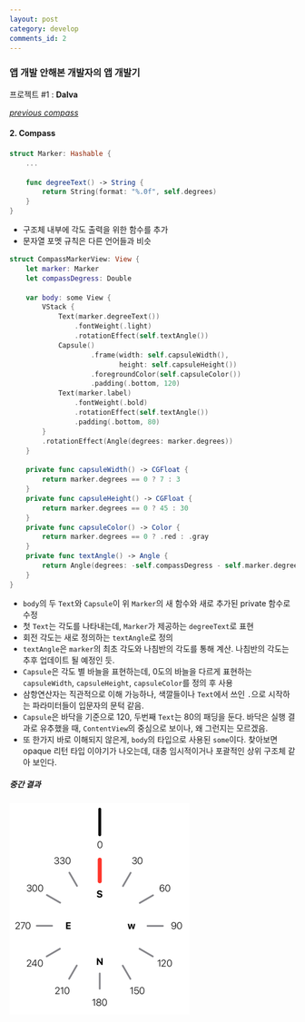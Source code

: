 ```yaml
---
layout: post
category: develop
comments_id: 2
---
```


### 앱 개발 안해본 개발자의 앱 개발기  
프로젝트 #1 : **Dalva**

*[previous compass](https://yongqyu.github.io/ios-dalva-1-3.html)*
#### 2. Compass

```swift
struct Marker: Hashable {
    ...

    func degreeText() -> String {
        return String(format: "%.0f", self.degrees)
    }
}
```
* 구조체 내부에 각도 출력을 위한 함수를 추가
* 문자열 포멧 규칙은 다른 언어들과 비슷

```swift
struct CompassMarkerView: View {
    let marker: Marker
    let compassDegress: Double

    var body: some View {
        VStack {
            Text(marker.degreeText())
                .fontWeight(.light)
                .rotationEffect(self.textAngle())
            Capsule()
                    .frame(width: self.capsuleWidth(),
                           height: self.capsuleHeight())
                    .foregroundColor(self.capsuleColor())
                    .padding(.bottom, 120)
            Text(marker.label)
                .fontWeight(.bold)
                .rotationEffect(self.textAngle())
                .padding(.bottom, 80)
        }
        .rotationEffect(Angle(degrees: marker.degrees))
    }

    private func capsuleWidth() -> CGFloat {
        return marker.degrees == 0 ? 7 : 3
    }
    private func capsuleHeight() -> CGFloat {
        return marker.degrees == 0 ? 45 : 30
    }
    private func capsuleColor() -> Color {
        return marker.degrees == 0 ? .red : .gray
    }
    private func textAngle() -> Angle {
        return Angle(degrees: -self.compassDegress - self.marker.degrees)
    }
}
```
* ```body```의 두 ```Text```와 ```Capsule```이 위 ```Marker```의 새 함수와 새로 추가된 private 함수로 수정
* 첫 ```Text```는 각도를 나타내는데, ```Marker```가 제공하는 ```degreeText```로 표현
* 회전 각도는 새로 정의하는 ```textAngle```로 정의
* ```textAngle```은 ```marker```의 최초 각도와 나침반의 각도를 통해 계산. 나침반의 각도는 추후 업데이트 될 예정인 듯.
* ```Capsule```은 각도 별 바늘을 표현하는데, 0도의 바늘을 다르게 표현하는 ```capsuleWidth```, ```capsuleHeight```, ```capsuleColor```를 정의 후 사용
* 삼항연산자는 직관적으로 이해 가능하나, 색깔들이나 ```Text```에서 쓰인 ```.```으로 시작하는 파라미터들이 입문자의 문턱 같음.
* ```Capsule```은 바닥을 기준으로 120, 두번째 ```Text```는 80의 패딩을 둔다. 바닥은 실행 결과로 유추했을 때, ```ContentView```의 중심으로 보이나, 왜 그런지는 모르겠음.
* 또 한가지 바로 이해되지 않은게, ```body```의 타입으로 사용된 ```some```이다. 찾아보면 opaque 리턴 타입 이야기가 나오는데, 대충 임시적이거나 포괄적인 상위 구조체 같아 보인다.


##### 중간 결과
![mid_2](https://github.com/yongqyu/yongqyu.github.io/blob/master/_imgs/dalva_mid_2.png?raw=true)
